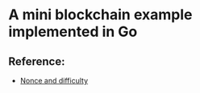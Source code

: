 # A mini blockchain example implemented in Go


## Reference:
- [Nonce and difficulty](https://medium.com/verifyas/what-you-should-know-about-nonces-and-difficulty-8c4ce499a766)

